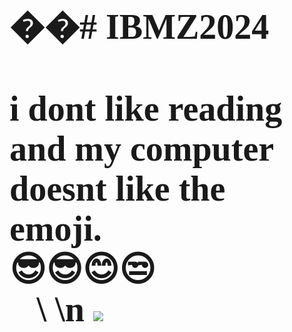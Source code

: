 <b>
<span style="font-family:Comic Sans MS; font-size:4em;">
��#   I B M Z 2 0 2 4   <br>
  <br>
i dont like reading and my computer doesnt like the emoji.<br>
😎😎😊😒😶‍🌫️🤐🥶🥵🥵🥵 \ 
\n

</b>
<img src="https://i.ytimg.com/vi/hAsZCTL__lo/mqdefault.jpg">
</span>

